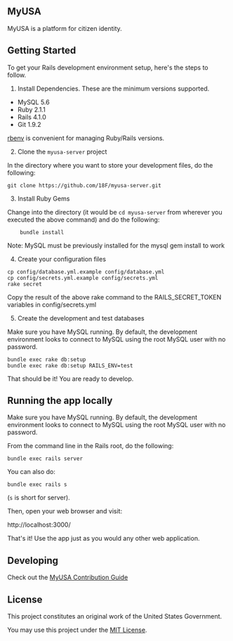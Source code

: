 ## MyUSA

MyUSA is a platform for citizen identity.

## Getting Started

To get your Rails development environment setup, here's the steps to follow.

1. Install Dependencies.  These are the minimum versions supported.

  - MySQL 5.6
  - Ruby 2.1.1
  - Rails 4.1.0
  - Git 1.9.2

[rbenv](https://github.com/sstephenson/rbenv) is convenient for managing Ruby/Rails versions.

2. Clone the `myusa-server` project

In the directory where you want to store your development files, do the following:

```shell
git clone https://github.com/18F/myusa-server.git
```

3. Install Ruby Gems

Change into the directory (it would be `cd myusa-server` from wherever you executed the above command) and do the following:

```shell
    bundle install
```

Note: MySQL must be previously installed for the mysql gem install to work

4. Create your configuration files

```shell
cp config/database.yml.example config/database.yml
cp config/secrets.yml.example config/secrets.yml
rake secret
```

Copy the result of the above rake command to the RAILS_SECRET_TOKEN variables in config/secrets.yml

5. Create the development and test databases

Make sure you have MySQL running.  By default, the development environment looks to connect to MySQL using the root MySQL user with no password.

```shell
bundle exec rake db:setup
bundle exec rake db:setup RAILS_ENV=test
```

That should be it!  You are ready to develop.

## Running the app locally

Make sure you have MySQL running.  By default, the development environment
looks to connect to MySQL using the root MySQL user with no password.

From the command line in the Rails root, do the following:

```shell
bundle exec rails server
```

You can also do:

```shell
bundle exec rails s
```

(`s` is short for server).

Then, open your web browser and visit:

http://localhost:3000/

That's it!  Use the app just as you would any other web application.

## Developing

Check out the [MyUSA Contribution Guide](CONTRIBUTING.md)

## License

This project constitutes an original work of the United States Government.

You may use this project under the [MIT License](LICENSE).
